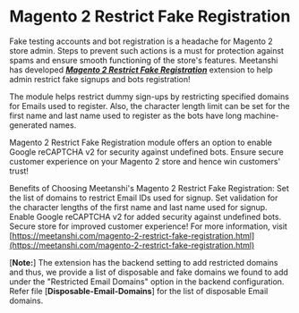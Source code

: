 # Magento 2 Restrict Fake Registration

Fake testing accounts and bot registration is a headache for Magento 2 store admin. Steps to prevent such actions is a must for protection against spams and ensure smooth functioning of the store's features. Meetanshi has developed [***Magento 2 Restrict Fake Registration***](https://meetanshi.com/magento-2-restrict-fake-registration.html) extension to help admin restrict fake signups and bots registration!

The module helps restrict dummy sign-ups by restricting specified domains for Emails used to register. Also, the character length limit can be set for the first name and last name used to register as the bots have long machine-generated names.

Magento 2 Restrict Fake Registration module offers an option to enable Google reCAPTCHA v2 for security against undefined bots. Ensure secure customer experience on your Magento 2 store and hence win customers' trust!

Benefits of Choosing Meetanshi's Magento 2 Restrict Fake Registration:
Set the list of domains to restrict Email IDs used for signup.
Set validation for the character lengths of the first name and last name used for signup.
Enable Google reCAPTCHA v2 for added security against undefined bots.
Secure store for improved customer experience!
For more information, visit [https://meetanshi.com/magento-2-restrict-fake-registration.html](https://meetanshi.com/magento-2-restrict-fake-registration.html)

[**Note:**] The extension has the backend setting to add restricted domains and thus, we provide a list of disposable and fake domains we found to add under the "Restricted Email Domains" option in the backend configuration. Refer file [**Disposable-Email-Domains**] for the list of disposable Email domains. 
